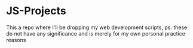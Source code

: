# JS-Projects
This a repo where I'll be dropping my web development scripts, ps. these do not have any significance and is merely for my own personal practice reasons

